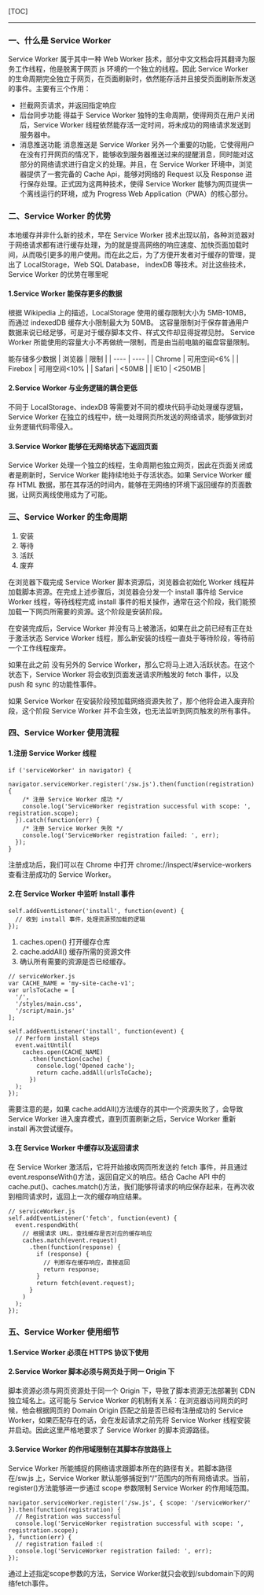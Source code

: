 [TOC]

---

### 一、什么是 Service Worker

Service Worker 属于其中一种 Web Worker 技术，部分中文文档会将其翻译为服务工作线程，他是脱离于网页 js 环境的一个独立的线程。因此 Service Worker 的生命周期完全独立于网页，在页面刷新时，依然能存活并且接受页面刷新所发送的事件。主要有三个作用：

- 拦截网页请求，并返回指定响应
- 后台同步功能
  得益于 Service Worker 独特的生命周期，使得网页在用户关闭后，Service Worker 线程依然能存活一定时间，将未成功的网络请求发送到服务器中。
- 消息推送功能
  消息推送是 Service Worker 另外一个重要的功能，它使得用户在没有打开网页的情况下，能够收到服务器推送过来的提醒消息，同时能对这部分的网络请求进行自定义的处理。并且，在 Service Worker 环境中，浏览器提供了一套完备的 Cache Api，能够对网络的 Request 以及 Response 进行保存处理。正式因为这两种技术，使得 Service Worker 能够为网页提供一个离线运行的环境，成为 Progress Web Application（PWA）的核心部分。

### 二、Service Worker 的优势

本地缓存并非什么新的技术，早在 Service Worker 技术出现以前，各种浏览器对于网络请求都有进行缓存处理，为的就是提高网络的响应速度、加快页面加载时间，从而吸引更多的用户使用。而在此之后，为了方便开发者对于缓存的管理，提出了 LocalStorage，Web SQL Database， indexDB 等技术。对比这些技术，Service Worker 的优势在哪里呢

#### 1.Service Worker 能保存更多的数据

根据 Wikipedia 上的描述，LocalStorage 使用的缓存限制大小为 5MB-10MB，而通过 indexedDB 缓存大小限制最大为 50MB。
这容量限制对于保存普通用户数据来说已经足够，可是对于缓存脚本文件、样式文件却显得捉襟见肘。
Service Worker 所能使用的容量大小不再做统一限制，而是由当前电脑的磁盘容量限制。

能存储多少数据
| 浏览器 | 限制 |
| ---- | ---- |
| Chrome | 可用空间<6% |
| Firebox | 可用空间<10% |
| Safari | <50MB |
| IE10 | <250MB |

#### 2.Service Worker 与业务逻辑的耦合更低

不同于 LocalStorage、indexDB 等需要对不同的模块代码手动处理缓存逻辑，Service Worker 在独立的线程中，统一处理网页所发送的网络请求，能够做到对业务逻辑代码零侵入。

#### 3.Service Worker 能够在无网络状态下返回页面

Service Worker 处理一个独立的线程，生命周期也独立网页，因此在页面关闭或者是刷新时，Service Worker 能持续地处于存活状态。如果 Service Worker 缓存 HTML 数据，那在其存活的时间内，能够在无网络的环境下返回缓存的页面数据，让网页离线使用成为了可能。

### 三、Service Worker 的生命周期

1. 安装
2. 等待
3. 活跃
4. 废弃

在浏览器下载完成 Service Worker 脚本资源后，浏览器会初始化 Worker 线程并加载脚本资源。在完成上述步骤后，浏览器会分发一个 install 事件给 Service Worker 线程，等待线程完成 install 事件的相关操作，通常在这个阶段，我们能预加载一下网页所需要的资源。这个阶段是安装阶段。

在安装完成后，Service Worker 并没有马上被激活，如果在此之前已经有正在处于激活状态 Service Worker 线程，那么新安装的线程一直处于等待阶段，等待前一个工作线程废弃。

如果在此之前 没有另外的 Service Worker，那么它将马上进入活跃状态。在这个状态下，Service Worker 将会收到页面发送请求所触发的 fetch 事件，以及 push 和 sync 的功能性事件。

如果 Service Worker 在安装阶段预加载网络资源失败了，那个他将会进入废弃阶段，这个阶段 Service Worker 并不会生效，也无法监听到网页触发的所有事件。

### 四、Service Worker 使用流程

#### 1.注册 Service Worker 线程

```JS
if ('serviceWorker' in navigator) {
  navigator.serviceWorker.register('/sw.js').then(function(registration) {
    /* 注册 Service Worker 成功 */
    console.log('ServiceWorker registration successful with scope: ', registration.scope);
  }).catch(function(err) {
    /* 注册 Service Worker 失败 */
    console.log('ServiceWorker registration failed: ', err);
  });
}
```

注册成功后，我们可以在 Chrome 中打开 chrome://inspect/#service-workers 查看注册成功的 Service Worker。

#### 2.在 Service Worker 中监听 Install 事件

```JS
self.addEventListener('install', function(event) {
  // 收到 install 事件，处理资源预加载的逻辑
});
```

1. caches.open() 打开缓存仓库
2. cache.addAll() 缓存所需的资源文件
3. 确认所有需要的资源是否已经缓存。

```JS
// serviceWorker.js
var CACHE_NAME = 'my-site-cache-v1';
var urlsToCache = [
  '/',
  '/styles/main.css',
  '/script/main.js'
];

self.addEventListener('install', function(event) {
  // Perform install steps
  event.waitUntil(
    caches.open(CACHE_NAME)
      .then(function(cache) {
        console.log('Opened cache');
        return cache.addAll(urlsToCache);
      })
  );
});
```

需要注意的是，如果 cache.addAll()方法缓存的其中一个资源失败了，会导致 Service Worker 进入废弃模式，直到页面刷新之后，Service Worker 重新 install 再次尝试缓存。

#### 3.在 Service Worker 中缓存以及返回请求

在 Service Worker 激活后，它将开始接收网页所发送的 fetch 事件，并且通过 event.responseWith()方法，返回自定义的响应。结合 Cache API 中的 cache.put()、caches.match()方法，我们能够将请求的响应保存起来，在再次收到相同请求时，返回上一次的缓存响应结果。

```JS
// serviceWorker.js
self.addEventListener('fetch', function(event) {
  event.respondWith(
    // 根据请求 URL，查找缓存是否对应的缓存响应
    caches.match(event.request)
      .then(function(response) {
        if (response) {
          // 判断存在缓存响应，直接返回
          return response;
        }
        return fetch(event.request);
      }
    )
  );
});
```

### 五、Service Worker 使用细节

#### 1.Service Worker 必须在 HTTPS 协议下使用

#### 2.Service Worker 脚本必须与网页处于同一 Origin 下

脚本资源必须与网页资源处于同一个 Origin 下，导致了脚本资源无法部署到 CDN 独立域名上。这可能与 Service Worker 的机制有关系：在浏览器访问网页的时候，他会根据网页的 Domain Origin 匹配之前是否已经有注册成功的 Service Worker，如果匹配存在的话，会在发起请求之前先将 Service Worker 线程安装并启动。因此这里严格地要求了 Service Worker 的脚本资源路径。

#### 3.Service Worker 的作用域限制在其脚本存放路径上

Service Worker 所能捕捉的网络请求跟脚本所在的路径有关。若脚本路径在/sw.js 上，Service Worker 默认能够捕捉到“/”范围内的所有网络请求。当前，register()方法能够进一步通过 scope 参数限制 Service Worker 的作用域范围。

```JS
navigator.serviceWorker.register('/sw.js', { scope: '/serviceWorker/' }).then(function(registration) {
  // Registration was successful
  console.log('ServiceWorker registration successful with scope: ', registration.scope);
}, function(err) {
  // registration failed :(
  console.log('ServiceWorker registration failed: ', err);
});
```

通过上述指定scope参数的方法，Service Worker就只会收到/subdomain下的网络fetch事件。

